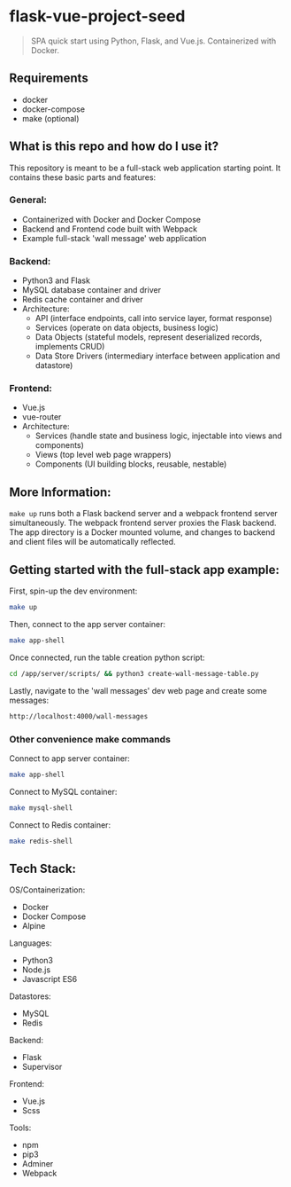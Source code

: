 

# flask-vue-project-seed

> SPA quick start using Python, Flask, and Vue.js. Containerized with Docker.


## Requirements

- docker
- docker-compose
- make (optional)


## What is this repo and how do I use it?

This repository is meant to be a full-stack web application starting point. It
contains these basic parts and features:

### General:
- Containerized with Docker and Docker Compose
- Backend and Frontend code built with Webpack
- Example full-stack 'wall message' web application

### Backend:
- Python3 and Flask
- MySQL database container and driver
- Redis cache container and driver
- Architecture:
  * API (interface endpoints, call into service layer, format response)
  * Services (operate on data objects, business logic)
  * Data Objects (stateful models, represent deserialized records, implements CRUD)
  * Data Store Drivers (intermediary interface between application and datastore)

### Frontend:
- Vue.js
- vue-router
- Architecture:
  * Services (handle state and business logic, injectable into views and components)
  * Views (top level web page wrappers)
  * Components (UI building blocks, reusable, nestable)


## More Information:

`make up` runs both a Flask backend server and a webpack frontend server
simultaneously. The webpack frontend server proxies the Flask backend. The app
directory is a Docker mounted volume, and changes to backend and client files
will be automatically reflected.


## Getting started with the full-stack app example:

First, spin-up the dev environment:
```sh
make up
```

Then, connect to the app server container:
```sh
make app-shell
```

Once connected, run the table creation python script:
```sh
cd /app/server/scripts/ && python3 create-wall-message-table.py
```

Lastly, navigate to the 'wall messages' dev web page and create some messages:
```sh
http://localhost:4000/wall-messages
```


### Other convenience make commands

Connect to app server container:
```sh
make app-shell
```

Connect to MySQL container:
```sh
make mysql-shell
```

Connect to Redis container:
```sh
make redis-shell
```


## Tech Stack:

OS/Containerization:
- Docker
- Docker Compose
- Alpine

Languages:
- Python3
- Node.js
- Javascript ES6

Datastores:
- MySQL
- Redis

Backend:
- Flask
- Supervisor

Frontend:
- Vue.js
- Scss

Tools:
- npm
- pip3
- Adminer
- Webpack

